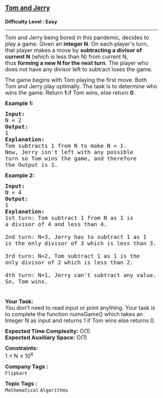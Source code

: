 <h2><a href="https://www.geeksforgeeks.org/problems/tom-and-jerry1325/1?page=2&difficulty=Easy&status=unsolved&sortBy=accuracy">Tom and Jerry</a></h2><h3>Difficulty Level : Easy</h3><hr><div class="problems_problem_content__Xm_eO"><p><span style="font-size:18px">Tom and Jerry being bored in this pandemic, decides to play a game. Given an&nbsp;<strong>integer N</strong>. On each player's turn, that player makes a move by&nbsp;<strong>subtracting a divisor of current N</strong>&nbsp;(which is less than N) from current N, thus&nbsp;<strong>forming a new N for the next turn</strong>.&nbsp;</span><span style="font-size:18px">The player who does not have any divisor left to subtract loses the game.</span></p>

<p><span style="font-size:18px">The game begins with Tom playing the first move. Both Tom and Jerry play optimally. The task is to determine who wins the game. Return&nbsp;<strong>1</strong>&nbsp;if Tom wins, else return&nbsp;<strong>0</strong>.</span></p>

<p><strong><span style="font-size:18px">Example 1:</span></strong></p>

<pre><strong><span style="font-size:18px">Input:</span></strong>
<span style="font-size:18px">N = 2</span>
<strong><span style="font-size:18px">Output:</span></strong>
<span style="font-size:18px">1</span>
<strong><span style="font-size:18px">Explanation:</span></strong>
<span style="font-size:18px">Tom subtracts 1 from N to make N = 1.
Now, Jerry isn't left with any possible
turn so Tom wins the game, and therefore
the Output is 1.</span></pre>

<p><strong><span style="font-size:18px">Example 2:</span></strong></p>

<pre><strong><span style="font-size:18px">Input:</span></strong>
<span style="font-size:18px">N = 4</span>
<strong><span style="font-size:18px">Output:</span></strong>
<span style="font-size:18px">1</span>
<strong><span style="font-size:18px">Explanation:
</span></strong><span style="font-size:18px">1st turn: Tom subtract 1 from N as 1 is 
a divisor of 4 and less than 4.

2nd turn: N=3, Jerry has to subtract 1 as 1 
is the only divisor of 3 which is less than 3.

3rd turn: N=2, Tom subtract 1 as 1 is the 
only divisor of 2 which is less than 2.

4th turn: N=1, Jerry can't subtract any value.
So, Tom wins.</span></pre>

<p>&nbsp;</p>

<p><span style="font-size:18px"><strong>Your Task:</strong><br>
You don't need to read input or print anything. Your task is to complete the function numsGame() which takes an Integer N as input and returns 1 if Tom wins else returns 0.</span></p>

<p><span style="font-size:18px"><strong>Expected Time Complexity: </strong>O(1)<br>
<strong>Expected Auxiliary Space:</strong> O(1)</span></p>

<p><strong><span style="font-size:18px">Constraints:</span></strong><br>
<span style="font-size:18px">1 &lt;&nbsp;N ≤ 10<sup>8</sup></span></p>
</div><p><span style=font-size:18px><strong>Company Tags : </strong><br><code>Flipkart</code>&nbsp;<br><p><span style=font-size:18px><strong>Topic Tags : </strong><br><code>Mathematical</code>&nbsp;<code>Algorithms</code>&nbsp;